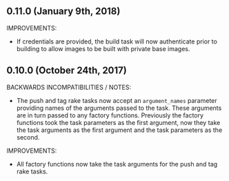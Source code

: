 ## 0.11.0 (January 9th, 2018)

IMPROVEMENTS:

* If credentials are provided, the build task will now authenticate prior to
  building to allow images to be built with private base images.

## 0.10.0 (October 24th, 2017)

BACKWARDS INCOMPATIBILITIES / NOTES:

* The push and tag rake tasks now accept an `argument_names` parameter 
  providing names of the arguments passed to the task. These arguments are in 
  turn passed to any factory functions. Previously the factory functions took 
  the task parameters as the first argument, now they take the task arguments 
  as the first argument and the task parameters as the second.

IMPROVEMENTS:

* All factory functions now take the task arguments for the push and tag rake 
  tasks.
